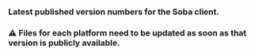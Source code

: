 ### Latest published version numbers for the Soba client.

### ⚠️ Files for each platform need to be updated as soon as that version is publicly available.

